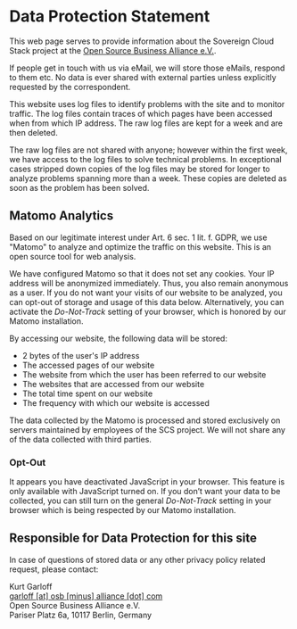 # Data Protection Statement

This web page serves to provide information about the Sovereign Cloud Stack
project at the [Open Source Business Alliance e.V.](https://osb-alliance.de/).

If people get in touch with us via eMail, we will store those eMails, respond
to them etc.  No data is ever shared with external parties unless explicitly
requested by the correspondent.

This website uses log files to identify problems with the site and to monitor
traffic. The log files contain traces of which pages have been accessed when 
from which IP address. The raw log files are kept for a week and are then deleted. 

The raw log files are not shared with anyone; however within the first week, we 
have access to the log files to solve technical problems. In exceptional cases
stripped down copies of the log files may be stored for longer to analyze
problems spanning more than a week. These copies are deleted as soon as the
problem has been solved.

## Matomo Analytics
Based on our legitimate interest under Art. 6 sec. 1 lit. f. GDPR, we use "Matomo"
to analyze and optimize the traffic on this website. This is an open source tool
for web analysis.

We have configured Matomo so that it does not set any cookies. Your IP address 
will be anonymized immediately. Thus, you also remain anonymous as a user. If you
do not want your visits of our website to be analyzed, you can opt-out of storage
and usage of this data below. Alternatively, you can activate the _Do-Not-Track_
setting of your browser, which is honored by our Matomo installation.

By accessing our website, the following data will be stored:

- 2 bytes of the user's IP address  
- The accessed pages of our website  
- The website from which the user has been referred to our website  
- The websites that are accessed from our website  
- The total time spent on our website  
- The frequency with which our website is accessed

The data collected by the Matomo is processed and stored exclusively on servers
maintained by employees of the SCS project. We will not share any of the data 
collected with third parties.

### Opt-Out

<p class="matomo-optout" lang="en">
    <span class="js" style="display:none;">
        <input type="checkbox" name="matomo-optout" id="matomo-optout-en" checked>
        <label for="matomo-optout-en"></label>
    </span>
    <span class="nojs">It appears you have deactivated JavaScript in your browser. This feature is only available with JavaScript turned on. If you don’t want your data to be collected, you can still turn on the general <em>Do-Not-Track</em> setting in your browser which is being respected by our Matomo installation.</span>
</p>

## Responsible for Data Protection for this site

In case of questions
of stored data or any other privacy policy related request, please contact:

Kurt Garloff<br/>
[garloff [at] osb [minus] alliance [dot] com](mailto:garloff@osb-alliance.com)<br/>
Open Source Business Alliance e.V.<br/>
Pariser Platz 6a, 10117 Berlin, Germany
